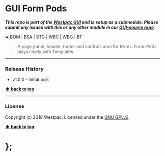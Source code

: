 GUI Form Pods
===========

***This repo is part of the [Westpac GUI](http://gel.westpacgroup.com.au/GUI/) and is setup as a submodule. Please submit any issues with this or any other
module in our [GUI-source repo](https://github.com/WestpacCXTeam/GUI-source/issues)***

➠
[BOM](http://westpaccxteam.github.io/GUI-form-pods/tests/BOM/) |
[BSA](http://westpaccxteam.github.io/GUI-form-pods/tests/BSA/) |
[STG](http://westpaccxteam.github.io/GUI-form-pods/tests/STG/) |
[WBC](http://westpaccxteam.github.io/GUI-form-pods/tests/WBC/) |
[WBG](http://westpaccxteam.github.io/GUI-form-pods/tests/WBG/) |
[BT](http://westpaccxteam.github.io/GUI-form-pods/tests/BT/)

> A page panel, header, footer and controls area for forms. Form-Pods plays nicely with Templates.

----------------------------------------------------------------------------------------------------------------------------------------------------------------


### Release History

* v1.0.0 - Initial port

**[⬆ back to top](#content)**


----------------------------------------------------------------------------------------------------------------------------------------------------------------


### License

Copyright (c) 2018 Westpac. Licensed under the [GNU GPLv2](https://raw.githubusercontent.com/WestpacCXTeam/GUI-form-pods/master/LICENSE).

**[⬆ back to top](#content)**

# };